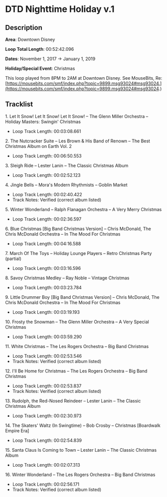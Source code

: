 # DTD Nighttime Holiday v.1

## Description

**Area**: Downtown Disney

**Loop Total Length**: 00:52:42.096

**Dates**: November 1, 2017 → January 1, 2019

**Holiday/Special Event**: Christmas

This loop played from 8PM to 2AM at Downtown Disney. See MouseBits, Re: [https://mousebits.com/smf/index.php?topic=9899.msg93024#msg93024.](https://mousebits.com/smf/index.php?topic=9899.msg93024#msg93024.)

## Tracklist

1\. Let It Snow! Let It Snow! Let It Snow! – The Glenn Miller Orchestra – Holiday Masters: Swingin' Christmas

- Loop Track Length: 00:03:08.661

2\. The Nutcracker Suite – Les Brown & His Band of Renown – The Best Christmas Album on Earth Vol. 2

- Loop Track Length: 00:06:50.553

3\. Sleigh Ride – Lester Lanin – The Classic Christmas Album

- Loop Track Length: 00:02:52.123

4\. Jingle Bells – Mora's Modern Rhythmists – Goblin Market

- Loop Track Length: 00:02:40.422
- Track Notes: Verified (correct album listed)

5\. Winter Wonderland – Ralph Flanagan Orchestra – A Very Merry Christmas

- Loop Track Length: 00:02:36.597

6\. Blue Christmas [Big Band Christmas Version] – Chris McDonald, The Chris McDonald Orchestra – In The Mood For Christmas

- Loop Track Length: 00:04:16.588

7\. March Of The Toys – Holiday Lounge Players – Retro Christmas Party (partial)

- Loop Track Length: 00:03:16.596

8\. Savoy Christmas Medley – Ray Noble – Vintage Christmas

- Loop Track Length: 00:03:23.784

9\. Little Drummer Boy [Big Band Christmas Version] – Chris McDonald, The Chris McDonald Orchestra – In The Mood For Christmas

- Loop Track Length: 00:03:19.193

10\. Frosty the Snowman – The Glenn Miller Orchestra – A Very Special Christmas

- Loop Track Length: 00:03:59.290

11\. White Christmas – The Les Rogers Orchestra – Big Band Christmas

- Loop Track Length: 00:02:53.546
- Track Notes: Verified (correct album listed)

12\. I'll Be Home for Christmas – The Les Rogers Orchestra – Big Band Christmas

- Loop Track Length: 00:02:53.837
- Track Notes: Verified (correct album listed)

13\. Rudolph, the Red-Nosed Reindeer – Lester Lanin – The Classic Christmas Album

- Loop Track Length: 00:02:30.973

14\. The Skaters' Waltz (In Swingtime) – Bob Crosby – Christmas [Boardwalk Empire Era]

- Loop Track Length: 00:02:54.839

15\. Santa Claus Is Coming to Town – Lester Lanin – The Classic Christmas Album

- Loop Track Length: 00:02:07.313

16\. Winter Wonderland – The Les Rogers Orchestra – Big Band Christmas

- Loop Track Length: 00:02:56.171
- Track Notes: Verified (correct album listed)
